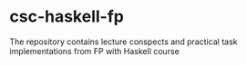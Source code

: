 # csc-haskell-fp
The repository contains lecture conspects and practical task implementations from FP with Haskell course
